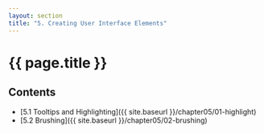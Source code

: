 ```yaml
---
layout: section
title: "5. Creating User Interface Elements"
---
```


# {{ page.title }}

## Contents

- [5.1 Tooltips and Highlighting]({{ site.baseurl }}/chapter05/01-highlight)
- [5.2 Brushing]({{ site.baseurl }}/chapter05/02-brushing)

